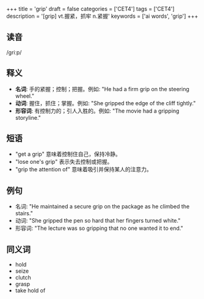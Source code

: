 +++
title = 'grip'
draft = false
categories = ['CET4']
tags = ['CET4']
description = '[grip] vt.握紧，抓牢 n.紧握'
keywords = ['ai words', 'grip']
+++

## 读音
/griːp/

## 释义
- **名词**: 手的紧握；控制；把握。例如: "He had a firm grip on the steering wheel."
- **动词**: 握住，抓住；掌握。例如: "She gripped the edge of the cliff tightly."
- **形容词**: 有控制力的；引人入胜的。例如: "The movie had a gripping storyline."

## 短语
- "get a grip" 意味着控制住自己，保持冷静。
- "lose one's grip" 表示失去控制或把握。
- "grip the attention of" 意味着吸引并保持某人的注意力。

## 例句
- 名词: "He maintained a secure grip on the package as he climbed the stairs."
- 动词: "She gripped the pen so hard that her fingers turned white."
- 形容词: "The lecture was so gripping that no one wanted it to end."

## 同义词
- hold
- seize
- clutch
- grasp
- take hold of
